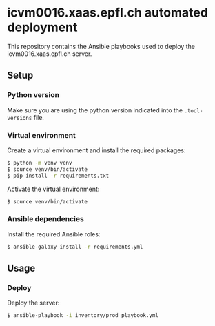 # icvm0016.xaas.epfl.ch automated deployment

This repository contains the Ansible playbooks used to deploy the icvm0016.xaas.epfl.ch server.

## Setup

### Python version

Make sure you are using the python version indicated into the `.tool-versions` file.

### Virtual environment

Create a virtual environment and install the required packages:

```bash
$ python -m venv venv
$ source venv/bin/activate
$ pip install -r requirements.txt
```

Activate the virtual environment:

```bash
$ source venv/bin/activate
```

### Ansible dependencies

Install the required Ansible roles:

```bash
$ ansible-galaxy install -r requirements.yml
```

## Usage

### Deploy

Deploy the server:

```bash
$ ansible-playbook -i inventory/prod playbook.yml
```
